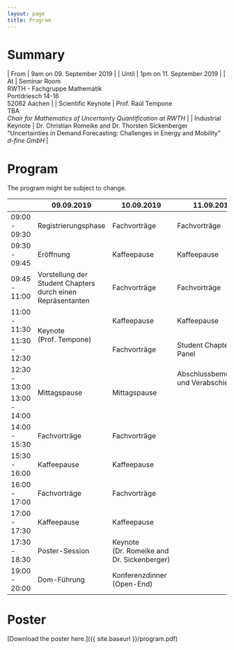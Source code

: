 ```yaml
---
layout: page
title: Program
---
```


# Summary

| From               | 9am on 09. September 2019                                                                                                                        |
| Until              | 1pm on 11. September 2019                                                                                                                        |
| At                 | Seminar Room<br>RWTH - Fachgruppe Mathematik<br>Pontdriesch 14-16<br>52062 Aachen                                                                |
| Scientific Keynote | Prof. Raùl Tempone<br>TBA<br>*Chair for Mathematics of Uncertainty Quantification at RWTH*                                                       |
| Industrial Keynote | Dr. Christian Romeike and Dr. Thorsten Sickenberger<br>"Uncertainties in Demand Forecasting: Challenges in Energy and Mobility"<br>*d-fine GmbH* |

# Program
<p class="message">
The program might be subject to change.
</p>

<table>
<colgroup>
<col style="width: 9%" />
<col style="width: 38%" />
<col style="width: 27%" />
<col style="width: 24%" />
</colgroup>
<thead>
<tr class="header">
<th></th>
<th>09.09.2019</th>
<th>10.09.2019</th>
<th>11.09.2019</th>
</tr>
</thead>
<tbody>
<tr class="odd">
<td>09:00 - 09:30</td>
<td>Registrierungsphase</td>
<td>Fachvorträge</td>
<td>Fachvorträge</td>
</tr>
<tr class="even">
<td>09:30 - 09:45</td>
<td>Eröffnung</td>
<td>Kaffeepause</td>
<td>Kaffeepause</td>
</tr>
<tr class="odd">
<td>09:45 - 11:00</td>
<td>Vorstellung der Student Chapters durch einen Repräsentanten</td>
<td>Fachvorträge</td>
<td>Fachvorträge</td>
</tr>
<tr class="even">
<td>11:00 - 11:30</td>
<td rowspan=2>Keynote (Prof. Tempone)</td>
<td>Kaffeepause</td>
<td>Kaffeepause</td>
</tr>
<tr class="odd">
<td>11:30 - 12:30</td>
<td>Fachvorträge</td>
<td>Student Chapter Panel</td>
</tr>
<tr class="even">
<td>12:30 - 13:00</td>
<td rowspan=2>Mittagspause</td>
<td rowspan=2>Mittagspause</td>
<td>Abschlussbemerkung und Verabschiedung</td>
</tr>
<tr class="odd">
<td>13:00 - 14:00</td>
</tr>
<tr class="even">
<td>14:00 - 15:30</td>
<td>Fachvorträge</td>
<td>Fachvorträge</td>
</tr>
<tr class="odd">
<td>15:30 - 16:00</td>
<td>Kaffeepause</td>
<td>Kaffeepause</td>
</tr>
<tr class="even">
<td>16:00 - 17:00</td>
<td>Fachvorträge</td>
<td>Fachvorträge</td>
</tr>
<tr class="odd">
<td>17:00 - 17:30</td>
<td>Kaffeepause</td>
<td>Kaffeepause</td>
</tr>
<tr class="even">
<td>17:30 - 18:30</td>
<td>Poster-Session</td>
<td>Keynote (Dr. Romeike and Dr. Sickenberger)</td>
</tr>
<tr class="odd">
<td>19:00 - 20:00</td>
<td>Dom-Führung</td>
<td>Konferenzdinner (Open-End)</td>
</tr>
</tbody>
</table>

# Poster

[Download the poster here.]({{ site.baseurl }}/program.pdf)
